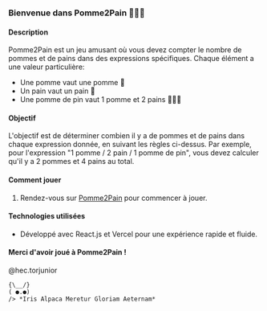 ### Bienvenue dans Pomme2Pain 🍏🥖🥖

#### Description
Pomme2Pain est un jeu amusant où vous devez compter le nombre de pommes et de pains dans des expressions spécifiques. Chaque élément a une valeur particulière:
- Une pomme vaut une pomme 🍏
- Un pain vaut un pain 🥖
- Une pomme de pin vaut 1 pomme et 2 pains 🍏🥖🥖

#### Objectif
L'objectif est de déterminer combien il y a de pommes et de pains dans chaque expression donnée, en suivant les règles ci-dessus. Par exemple, pour l'expression "1 pomme / 2 pain / 1 pomme de pin", vous devez calculer qu'il y a 2 pommes et 4 pains au total.

#### Comment jouer
1. Rendez-vous sur [Pomme2Pain](https://pomme2pain.vercel.app/) pour commencer à jouer.

#### Technologies utilisées
- Développé avec React.js et Vercel pour une expérience rapide et fluide.

#### Merci d'avoir joué à Pomme2Pain !
@hec.torjunior

`{\__/}`  
`( ●.●)`  
`/> *Iris Alpaca Meretur Gloriam Aeternam*` 
